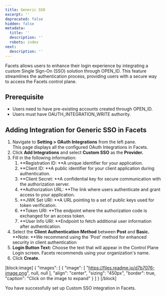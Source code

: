 ```yaml
---
title: Generic SSO
excerpt: ''
deprecated: false
hidden: false
metadata:
  title: ''
  description: ''
  robots: index
next:
  description: ''
---
```

Facets allows users to enhance their login experience by integrating a custom Single Sign-On (SSO) solution through OPEN_ID. This feature streamlines the authentication process, providing users with a secure way to access the Facets control plane.

## Prerequisite

- Users need to have pre-existing accounts created through OPEN_ID.
- Users must have OAUTH_INTEGRATION_WRITE authority.

## Adding Integration for Generic SSO in Facets

1. Navigate to **Setting > OAuth Integrations** from the left pane.  
   This page displays all the configured OAuth Integrations in Facets.
2. Click **Add Integrations** and select **Custom SSO** as the **Provider.**
3. Fill in the following information:
   1. **Registration ID: **A unique identifier for your application.
   2. **Client ID: **A public identifier for your client application during authentication.
   3. **Client Secret: **A confidential key for secure communication with the authorization server.
   4. **Authorization URL: **The link where users authenticate and grant access to your application.
   5. **JWK Set URI: **A URL pointing to a set of public keys used for token verification.
   6. **Token URI: **The endpoint where the authorization code is exchanged for an access token.
   7. **User Info URI: **Endpoint to fetch additional user information after authentication.
4. Select the **Client Authentication Method** between **Post** and **Basic.**  
   **Note: **We recommend using the 'Post' method for enhanced security in client authentication
5. **Login Button Text:** Choose the text that will appear in the Control Plane Login screen. Facets recommends using your organization's name. 
6. Click **Create.**

[block:image]
{
  "images": [
    {
      "image": [
        "https://files.readme.io/d7b7076-image.png",
        null,
        null
      ],
      "align": "center",
      "sizing": "450px",
      "border": true,
      "caption": "Click on the image to expand"
    }
  ]
}
[/block]


You have successfully set up Custom SSO integration in Facets.